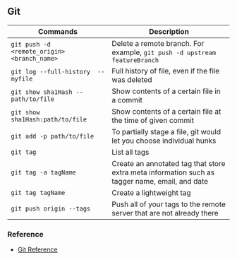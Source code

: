 ## Git

| Commands | Description |
| --- | --- |
| `git push -d <remote_origin> <branch_name>` | Delete a remote branch. For example, `git push -d upstream featureBranch` |
| `git log --full-history  -- myfile` | Full history of file, even if the file was deleted |
| `git show sha1Hash -- path/to/file` | Show contents of a certain file in a commit |
| `git show sha1Hash:path/to/file` | Show contents of a certain file at the time of given commit |
| `git add -p path/to/file` | To partially stage a file, git would let you choose individual hunks |
| `git tag` | List all tags |
| `git tag -a tagName` | Create an annotated tag that store extra meta information such as tagger name, email, and date |
| `git tag tagName` | Create a lightweight tag |
| `git push origin --tags` | Push all of your tags to the remote server that are not already there |


### Reference
* [Git Reference](https://git-scm.com/docs)
